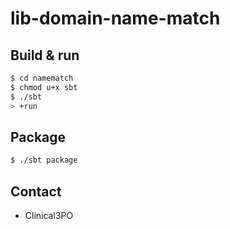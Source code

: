 # lib-domain-name-match #

## Build & run ##

```sh
$ cd namematch
$ chmod u+x sbt
$ ./sbt
> +run
```

## Package ##

```sh
$ ./sbt package
```

## Contact ##

- Clinical3PO 
